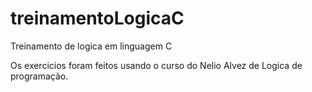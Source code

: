 # treinamentoLogicaC
Treinamento de logica em linguagem C

Os exercicios foram feitos usando o curso do Nelio Alvez de Logica de programação.
